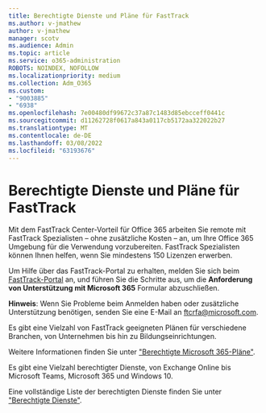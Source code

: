 ```yaml
---
title: Berechtigte Dienste und Pläne für FastTrack
ms.author: v-jmathew
author: v-jmathew
manager: scotv
ms.audience: Admin
ms.topic: article
ms.service: o365-administration
ROBOTS: NOINDEX, NOFOLLOW
ms.localizationpriority: medium
ms.collection: Adm_O365
ms.custom:
- "9003885"
- "6938"
ms.openlocfilehash: 7e00480df99672c37a87c1483d85ebcceff0441c
ms.sourcegitcommit: d11262728f0617a843a0117cb5172aa322022b27
ms.translationtype: MT
ms.contentlocale: de-DE
ms.lasthandoff: 03/08/2022
ms.locfileid: "63193676"
---
```

# <a name="eligible-services-and-plans-for-fasttrack"></a>Berechtigte Dienste und Pläne für FastTrack

Mit dem FastTrack Center-Vorteil für Office 365 arbeiten Sie remote mit FastTrack Spezialisten – ohne zusätzliche Kosten – an, um Ihre Office 365 Umgebung für die Verwendung vorzubereiten. FastTrack Spezialisten können Ihnen helfen, wenn Sie mindestens 150 Lizenzen erwerben.

Um Hilfe über das FastTrack-Portal zu erhalten, melden Sie sich beim [FastTrack-Portal](https://go.microsoft.com/fwlink/?linkid=2125443) an, und führen Sie die Schritte aus, um die **Anforderung von Unterstützung mit Microsoft 365** Formular abzuschließen.

**Hinweis**: Wenn Sie Probleme beim Anmelden haben oder zusätzliche Unterstützung benötigen, senden Sie eine E-Mail an [ftcrfa@microsoft.com](mailto:ftcrfa@microsoft.com).

Es gibt eine Vielzahl von FastTrack geeigneten Plänen für verschiedene Branchen, von Unternehmen bis hin zu Bildungseinrichtungen.

Weitere Informationen finden Sie unter ["Berechtigte Microsoft 365-Pläne"](https://go.microsoft.com/fwlink/?linkid=2125459).

Es gibt eine Vielzahl berechtigter Dienste, von Exchange Online bis Microsoft Teams, Microsoft 365 und Windows 10.

Eine vollständige Liste der berechtigten Dienste finden Sie unter ["Berechtigte Dienste"](https://go.microsoft.com/fwlink/?linkid=2125636).
